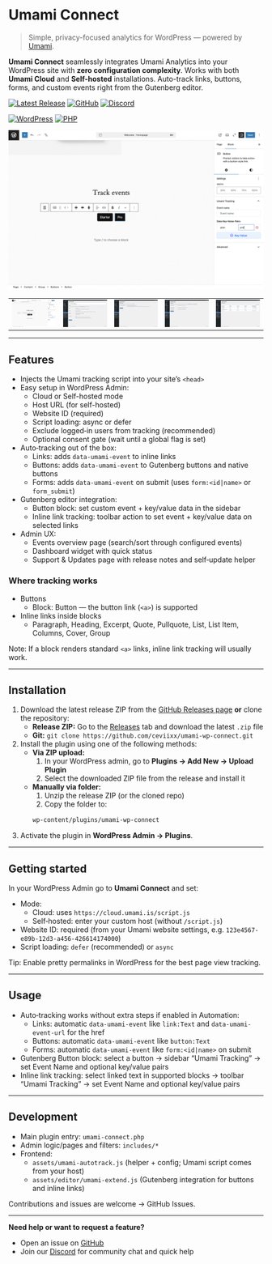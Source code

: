 # Umami Connect

> Simple, privacy-focused analytics for WordPress — powered by [Umami](https://umami.is).

**Umami Connect** seamlessly integrates Umami Analytics into your WordPress site with **zero configuration complexity**. Works with both **Umami Cloud** and **Self-hosted** installations. Auto-track links, buttons, forms, and custom events right from the Gutenberg editor.

[![Latest Release](https://img.shields.io/github/v/release/ceviixx/umami-wp-connect?label=Latest)](https://github.com/ceviixx/umami-wp-connect/releases/latest)
[![GitHub](https://img.shields.io/badge/GitHub-Issues-181717?logo=github)](https://github.com/ceviixx/umami-wp-connect/issues)
[![Discord](https://img.shields.io/badge/Discord-Community-5865F2?logo=discord&logoColor=white)](https://discord.gg/84w4CQU7Jb)

[![WordPress](https://img.shields.io/badge/WordPress-5.0%2B-21759B?logo=wordpress&logoColor=white)](https://wordpress.org/)
[![PHP](https://img.shields.io/badge/PHP-7.4%2B-777BB4?logo=php&logoColor=white)](https://php.net/)

![umami Connect](screens/umami-connect-demo.gif)


<table>
  <tr>
   <td><img src="screens/editor-tracking.png" alt="Editor tracking" width="200"></td>
    <td><img src="./screens/setup-general.png" alt="Setup general" width="200"></td>
    <td><img src="./screens/setup-self-protection.png" alt="Setup self protection" width="200"></td>
    <td><img src="screens/setup-automation.png" alt="Setup automation" width="200"></td>
    <td><img src="screens/setup-event-overview.png" alt="Setup event overview" width="200"></td>
  </tr>
</table>



---


## Features

- Injects the Umami tracking script into your site’s `<head>`
- Easy setup in WordPress Admin:
  - Cloud or Self-hosted mode
  - Host URL (for self-hosted)
  - Website ID (required)
  - Script loading: async or defer
  - Exclude logged‑in users from tracking (recommended)
  - Optional consent gate (wait until a global flag is set)
- Auto‑tracking out of the box:
  - Links: adds `data-umami-event` to inline links
  - Buttons: adds `data-umami-event` to Gutenberg buttons and native buttons
  - Forms: adds `data-umami-event` on submit (uses `form:<id|name>` or `form_submit`)
- Gutenberg editor integration:
  - Button block: set custom event + key/value data in the sidebar
  - Inline link tracking: toolbar action to set event + key/value data on selected links
- Admin UX:
  - Events overview page (search/sort through configured events)
  - Dashboard widget with quick status
  - Support & Updates page with release notes and self‑update helper

### Where tracking works

- Buttons
  - Block: Button — the button link (`<a>`) is supported
- Inline links inside blocks
  - Paragraph, Heading, Excerpt, Quote, Pullquote, List, List Item, Columns, Cover, Group

Note: If a block renders standard `<a>` links, inline link tracking will usually work.

---

## Installation


1. Download the latest release ZIP from the [GitHub Releases page](https://github.com/ceviixx/umami-wp-connect/releases) **or** clone the repository:
   - **Release ZIP:** Go to the [Releases](https://github.com/ceviixx/umami-wp-connect/releases) tab and download the latest `.zip` file
   - **Git:** `git clone https://github.com/ceviixx/umami-wp-connect.git`
2. Install the plugin using one of the following methods:
   - **Via ZIP upload:**
     1. In your WordPress admin, go to **Plugins → Add New → Upload Plugin**
     2. Select the downloaded ZIP file from the release and install it
    - **Manually via folder:**
      1. Unzip the release ZIP (or the cloned repo)
      2. Copy the folder to:
        ```bash
        wp-content/plugins/umami-wp-connect
        ```
3. Activate the plugin in **WordPress Admin → Plugins**.

---

## Getting started

In your WordPress Admin go to **Umami Connect** and set:

- Mode:
  - Cloud: uses `https://cloud.umami.is/script.js`
  - Self‑hosted: enter your custom host (without `/script.js`)
- Website ID: required (from your Umami website settings, e.g. `123e4567-e89b-12d3-a456-426614174000`)
- Script loading: `defer` (recommended) or `async`


Tip: Enable pretty permalinks in WordPress for the best page view tracking.

---

## Usage

- Auto‑tracking works without extra steps if enabled in Automation:
  - Links: automatic `data-umami-event` like `link:Text` and `data-umami-event-url` for the href
  - Buttons: automatic `data-umami-event` like `button:Text`
  - Forms: automatic `data-umami-event` like `form:<id|name>` on submit
- Gutenberg Button block: select a button → sidebar “Umami Tracking” → set Event Name and optional key/value pairs
- Inline link tracking: select linked text in supported blocks → toolbar “Umami Tracking” → set Event Name and optional key/value pairs

---

## Development


- Main plugin entry: `umami-connect.php`
- Admin logic/pages and filters: `includes/*`
- Frontend:
  - `assets/umami-autotrack.js` (helper + config; Umami script comes from your host)
  - `assets/editor/umami-extend.js` (Gutenberg integration for buttons and inline links)

Contributions and issues are welcome → GitHub Issues.

---

**Need help or want to request a feature?**

- Open an issue on [GitHub](https://github.com/ceviixx/umami-wp-connect/issues)
- Join our [Discord](https://discord.gg/84w4CQU7Jb) for community chat and quick help
